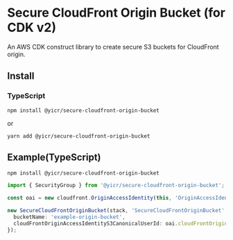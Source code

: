 # Secure CloudFront Origin Bucket (for CDK v2)

An AWS CDK construct library to create secure S3 buckets for CloudFront origin. 

## Install

### TypeScript

```shell
npm install @yicr/secure-cloudfront-origin-bucket
```
or
```shell
yarn add @yicr/secure-cloudfront-origin-bucket
```

## Example(TypeScript)

```shell
npm install @yicr/secure-cloudfront-origin-bucket
```

```typescript
import { SecurityGroup } from '@yicr/secure-cloudfront-origin-bucket';

const oai = new cloudfront.OriginAccessIdentity(this, 'OriginAccessIdentity');

new SecureCloudFrontOriginBucket(stack, 'SecureCloudFrontOriginBucket', {
  bucketName: 'example-origin-bucket',
  cloudFrontOriginAccessIdentityS3CanonicalUserId: oai.cloudFrontOriginAccessIdentityS3CanonicalUserId,
});

```